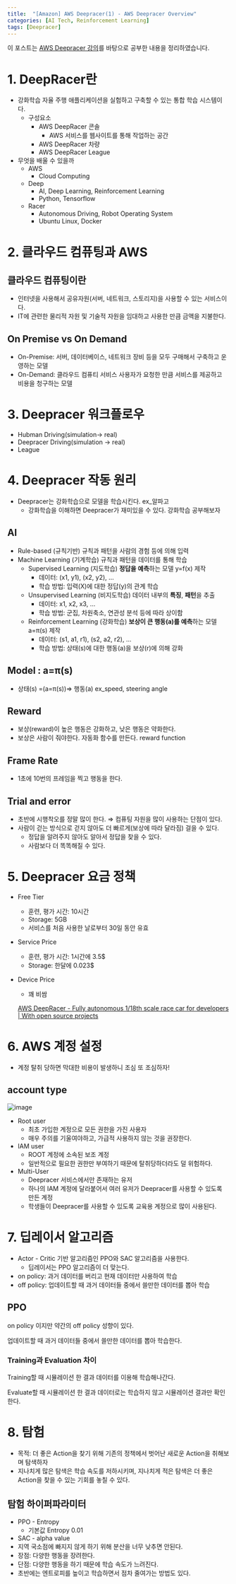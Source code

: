 ```yaml
---
title:  "[Amazon] AWS Deepracer(1) - AWS Deepracer Overview"
categories: [AI Tech, Reinforcement Learning]
tags: [Deepracer]
---
```


이 포스트는 [AWS Deepracer 강의](https://dongorae.github.io/aws-deepracer-school/Basic/AWS_Deepracer_Overview/09_Deepracer_%EC%BD%98%EC%86%94_%EB%91%98%EB%9F%AC%EB%B3%B4%EA%B8%B0.html)를 바탕으로 공부한 내용을 정리하였습니다.


# 1. DeepRacer란

- 강화학습 자율 주행 애플리케이션을 실험하고 구축할 수 있는 통합 학습 시스템이다.
    - 구성요소
        - AWS DeepRacer 콘솔
            - AWS 서비스를 웹사이트를 통해 작업하는 공간
        - AWS DeepRacer 차량
        - AWS DeepRacer League
- 무엇을 배울 수 있을까
    - AWS
        - Cloud Computing
    - Deep
        - AI, Deep Learning, Reinforcement Learning
        - Python, Tensorflow
    - Racer
        - Autonomous Driving, Robot Operating System
        - Ubuntu Linux, Docker

# 2. 클라우드 컴퓨팅과 AWS

## 클라우드 컴퓨팅이란

- 인터넷을 사용해서 공유자원(서버, 네트워크, 스토리지)을 사용할 수 있는 서비스이다.
- IT에 관련한 물리적 자원 및 기술적 자원을 임대하고 사용한 만큼 금액을 지불한다.

## On Premise vs On Demand

- On-Premise: 서버, 데이터베이스, 네트워크 장비 등을 모두 구매해서 구축하고 운영하는 모델
- On-Demand: 클라우드 컴퓨티 서비스 사용자가 요청한 만큼 서비스를 제공하고 비용을 청구하는 모델

# 3.  Deepracer 워크플로우

- Hubman Driving(simulation→ real)
- Deepracer Driving(simulation → real)
- League

# 4. Deepracer 작동 원리

- Deepracer는 강화학습으로 모델을 학습시킨다. ex_알파고
    - 강화학습을 이해하면 Deepracer가 재미있을 수 있다. 강화학습 공부해보자

## AI

- Rule-based (규칙기반) 규칙과 패턴을 사람의 경험 등에 의해 입력
- Machine Learning (기계학습) 규칙과 패턴을 데이터를 통해 학습
    - Supervised Learning (지도학습) **정답을 예측**하는 모델 y=f(x) 제작
        - 데이터: (x1, y1), (x2, y2), …
        - 학습 방법: 입력(X)에 대한 정답(y)의 관계 학습
    - Unsupervised Learning (비지도학습) 데이터 내부의 **특징**, **패턴**을 추출
        - 데이터: x1, x2, x3, …
        - 학습 방법: 군집, 차원축소, 연관성 분석 등에 따라 상이함
    - Reinforcement Learning (강화학습) **보상이 큰 행동(a)를 예측**하는 모델  a=π(s) 제작
        - 데이터: (s1, a1, r1), (s2, a2, r2), …
        - 학습 방법: 상태(s)에 대한 행동(a)을 보상(r)에 의해 강화

## Model : a=π(s)

- 상태(s) =(a=π(s))⇒ 행동(a) ex_speed, steering angle

## Reward

- 보상(reward)이 높은 행동은 강화하고, 낮은 행동은 약화한다.
- 보상은 사람이 줘야한다. 자동화 함수를 만든다. reward function

## Frame Rate

- 1초에 10번의 프레임을 찍고 행동을 한다.

## Trial and error

- 초반에 시행착오를 정말 많이 한다. ⇒ 컴퓨팅 자원을 많이 사용하는 단점이 있다.
- 사람이 걷는 방식으로 걷지 않아도 더 빠르게(보상에 따라 달라짐) 걸을 수 있다.
    - 정답을 알려주지 않아도 알아서 정답을 찾을 수 있다.
    - 사람보다 더 똑똑해질 수 있다.

# 5. Deepracer 요금 정책

- Free Tier
    - 훈련, 평가 시간: 10시간
    - Storage: 5GB
    - 서비스를 처음 사용한 날로부터 30일 동안 유효
- Service Price
    - 훈련, 평가 시간: 1시간에 3.5$
    - Storage: 한달에 0.023$
- Device Price
    - 꽤 비쌈
    
    [AWS DeepRacer - Fully autonomous 1/18th scale race car for developers | With open source projects](https://www.amazon.com/AWS-DeepRacer-Fully-autonomous-developers/dp/B07JMHRKQG?th=1)
    

# 6. AWS 계정 설정

- 계정 탈취 당하면 막대한 비용이 발생하니 조심 또 조심하자!

## account type

![image](https://user-images.githubusercontent.com/89712324/219346707-f43fa467-5260-4f91-a1ea-4c21990311d0.png)

- Root user
    - 최초 가입한 계정으로 모든 권한을 가진 사용자
    - 매우 주의를 기울여야하고, 가급적 사용하지 않는 것을 권장한다.
- IAM user
    - ROOT 계정에 소속된 보조 계정
    - 일반적으로 필요한 권한만 부여하기 때문에 탈취당하더라도 덜 위험하다.
- Multi-User
    - Deepracer 서비스에서만 존재하는 유저
    - 하나의 IAM 계정에 달라붙어서 여러 유저가 Deepracer를 사용할 수 있도록 만든 계정
    - 학생들이 Deepracer를 사용할 수 있도록 교육용 계정으로 많이 사용된다.

# 7. 딥레이서 알고리즘

- Actor - Critic 기반 알고리즘인 PPO와 SAC 알고리즘을 사용한다.
    - 딥레이서는 PPO 알고리즘이 더 맞는다.
- on policy: 과거 데이터를 버리고 현재 데이터만 사용하여 학습
- off policy: 업데이트할 때 과거 데이터들 중에서 쓸만한 데이터를 뽑아 학습

## PPO

on policy 이지만 약간의 off policy 성향이 있다.  

업데이트할 때 과거 데이터들 중에서 쓸만한 데이터를 뽑아 학습한다.

### Training과 Evaluation 차이

Training할 때 시뮬레이션 한 결과 데이터를 이용해 학습해나간다.

Evaluate할 때 시뮬레이션 한 결과 데이터로는 학습하지 않고 시뮬레이션 결과만 확인한다.

# 8. 탐험

- 목적: 더 좋은 Action을 찾기 위해 기존의 정책에서 벗어난 새로운 Action을 취해보며 탐색하자
- 지나치게 많은 탐색은 학습 속도를 저하시키며, 지나치게 적은 탐색은 더 좋은 Action을 찾을 수 있는 기회를 놓칠 수 있다.

## 탐험 하이퍼파라미터

- PPO - Entropy
    - 기본값 Entropy 0.01
- SAC - alpha value
- 지역 국소점에 빠지지 않게 하기 위해 분산을 너무 낮추면 안된다.
- 장점: 다양한 행동을 장려한다.
- 단점: 다양한 행동을 하기 때문에 학습 속도가 느려진다.
- 초반에는 엔트로피를 높이고 학습하면서 점차 줄여가는 방법도 있다.